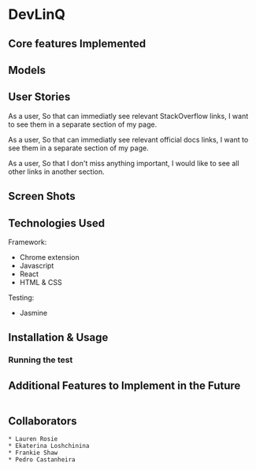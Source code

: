 # DevLinQ

## Core features Implemented

## Models

## User Stories

As a user,
So that can immediatly see relevant StackOverflow links,
I want to see them in a separate section of my page.

As a user,
So that can immediatly see relevant official docs links,
I want to see them in a separate section of my page.

As a user,
So that I don't miss anything important,
I would like to see all other links in another section.

## Screen Shots

## Technologies Used

Framework:
 - Chrome extension
 - Javascript
 - React
 - HTML & CSS
 
Testing:
 - Jasmine
 
## Installation & Usage


### Running the test


## Additional Features to Implement in the Future
```
```

## Collaborators
```
* Lauren Rosie
* Ekaterina Loshchinina 
* Frankie Shaw
* Pedro Castanheira
```
